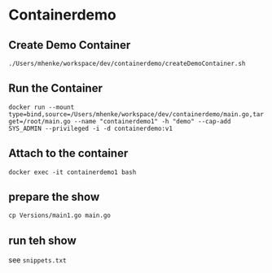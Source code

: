# Containerdemo


## Create Demo Container 
`./Users/mhenke/workspace/dev/containerdemo/createDemoContainer.sh`

## Run the Container
`docker run --mount type=bind,source=/Users/mhenke/workspace/dev/containerdemo/main.go,target=/root/main.go --name "containerdemo1" -h "demo" --cap-add SYS_ADMIN --privileged -i -d containerdemo:v1`

## Attach to the container
`docker exec -it containerdemo1 bash`

## prepare the show
`cp Versions/main1.go main.go`

## run teh show
see `snippets.txt`